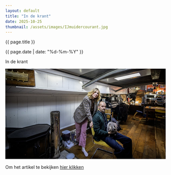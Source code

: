 ```yaml
---
layout: default
title: "In de krant"
date: 2025-10-25
thumbnail: /assets/images/IJmuidercourant.jpg
---
```


{{ page.title }}

{{ page.date | date: "%d-%m-%Y" }}

In de krant

![Alt-tekst](https://github.com/Klikblitser/VBBSKW/blob/main/assets/images/IJmuidercourant.jpg?raw=true)


Om het artikel te bekijken [hier klikken](https://archive.is/gteOs)
